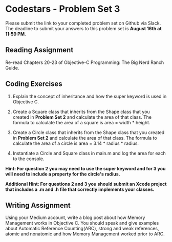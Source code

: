 # Codestars - Problem Set 3

Please submit the link to your completed problem set on Github via Slack. The deadline to submit your answers to this problem set is **August 16th at 11:59 PM**.

## Reading Assignment
Re-read Chapters 20-23 of Objective-C Programming: The Big Nerd Ranch Guide.

## Coding Exercises 

1) Explain the concept of inheritance and how the super keyword is used in Objective C.

2) Create a Square class that inherits from the Shape class that you created in **Problem Set 2** and calculate the area of that class. The formula to calculate the area of a square is area = width * height.

3) Create a Circle class that inherits from the Shape class that you created in **Problem Set 2** and calculate the area of that class. The formula to calculate the area of a circle is area = 3.14 * radius * radius.

4) Instantiate a Circle and Square class in main.m and log the area for each to the console.

**Hint: For question 2 you may need to use the super keyword and for 3 you will need to include a property for the circle's radius.**

**Additional Hint: For questions 2 and 3 you should submit an Xcode project that includes a .m and .h file that correctly implements your classes.**


## Writing Assignment
Using your Medium account, write a blog post about how Memory Management works in Objective C. You should speak and give examples about Automatic Reference Counting(ARC), strong and weak references, atomic and nonatomic and how Memory Management worked prior to ARC.
